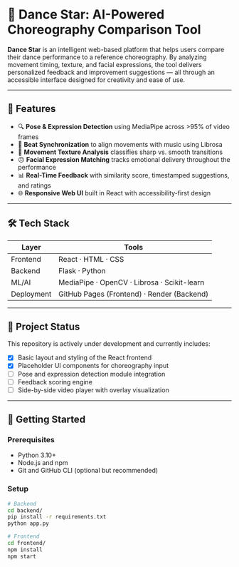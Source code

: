# 💃 Dance Star: AI-Powered Choreography Comparison Tool

**Dance Star** is an intelligent web-based platform that helps users compare their dance performance to a reference choreography. By analyzing movement timing, texture, and facial expressions, the tool delivers personalized feedback and improvement suggestions — all through an accessible interface designed for creativity and ease of use.

---

## 🎯 Features

- 🔍 **Pose & Expression Detection** using MediaPipe across >95% of video frames
- 🎵 **Beat Synchronization** to align movements with music using Librosa
- 🧠 **Movement Texture Analysis** classifies sharp vs. smooth transitions
- 😐 **Facial Expression Matching** tracks emotional delivery throughout the performance
- 📊 **Real-Time Feedback** with similarity score, timestamped suggestions, and ratings
- 🌐 **Responsive Web UI** built in React with accessibility-first design

---

## 🛠️ Tech Stack

| Layer      | Tools                                       |
|------------|---------------------------------------------|
| Frontend   | React · HTML · CSS                          |
| Backend    | Flask · Python                              |
| ML/AI      | MediaPipe · OpenCV · Librosa · Scikit-learn |
| Deployment | GitHub Pages (Frontend) · Render (Backend)  |

---

## 🚧 Project Status

This repository is actively under development and currently includes:
- [x] Basic layout and styling of the React frontend
- [x] Placeholder UI components for choreography input
- [ ] Pose and expression detection module integration
- [ ] Feedback scoring engine
- [ ] Side-by-side video player with overlay visualization

---

## 🔗 Getting Started

### Prerequisites
- Python 3.10+
- Node.js and npm
- Git and GitHub CLI (optional but recommended)

### Setup
```bash
# Backend
cd backend/
pip install -r requirements.txt
python app.py

# Frontend
cd frontend/
npm install
npm start